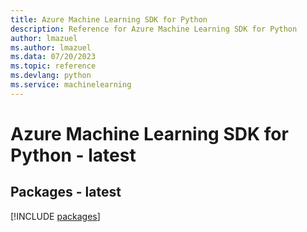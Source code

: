 ```yaml
---
title: Azure Machine Learning SDK for Python
description: Reference for Azure Machine Learning SDK for Python
author: lmazuel
ms.author: lmazuel
ms.data: 07/20/2023
ms.topic: reference
ms.devlang: python
ms.service: machinelearning
---
```

# Azure Machine Learning SDK for Python - latest
## Packages - latest
[!INCLUDE [packages](machine-learning-index.md)]